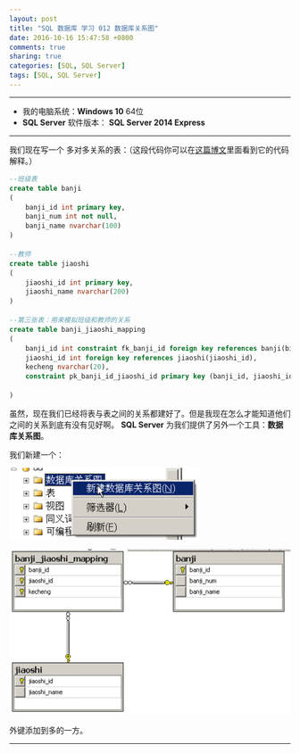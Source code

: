 ```yaml
---
layout: post
title: "SQL 数据库 学习 012 数据库关系图"
date: 2016-10-16 15:47:58 +0800
comments: true
sharing: true
categories: [SQL, SQL Server]
tags: [SQL, SQL Server]
---
```



---

* 我的电脑系统：**Windows  10** 64位
* **SQL Server** 软件版本： **SQL Server 2014 Express**

---

我们现在写一个 多对多关系的表：（这段代码你可以在[这篇博文](http://www.aobosir.com/blog/2016/10/14/SQL-Learning-011-relationship-one-to-one-one-to-many-many-to-many/)里面看到它的代码解释。）


```sql
--班级表
create table banji
(
	banji_id int primary key,
	banji_num int not null,
	banji_name nvarchar(100)
)

--教师
create table jiaoshi
(
	jiaoshi_id int primary key,
	jiaoshi_name nvarchar(200)
)

--第三张表：用来模拟班级和教师的关系
create table banji_jiaoshi_mapping
(
	banji_id int constraint fk_banji_id foreign key references banji(bianji_id),
	jiaoshi_id int foreign key references jiaoshi(jiaoshi_id),
	kecheng nvarchar(20),
	constraint pk_banji_id_jiaoshi_id primary key (banji_id, jiaoshi_id, kecheng)
	
)

```



虽然，现在我们已经将表与表之间的关系都建好了。但是我现在怎么才能知道他们之间的关系到底有没有见好啊。
**SQL Server** 为我们提供了另外一个工具：**数据库关系图**。

我们新建一个：

![Alt text](/images/2016-10-16-SQL-Learning-012-database-diagram/1476602645224.png)

![Alt text](/images/2016-10-16-SQL-Learning-012-database-diagram/1476602656133.png)

外键添加到多的一方。

---

